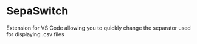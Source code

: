 # SepaSwitch
Extension for VS Code allowing you to quickly change the separator used for displaying .csv files
